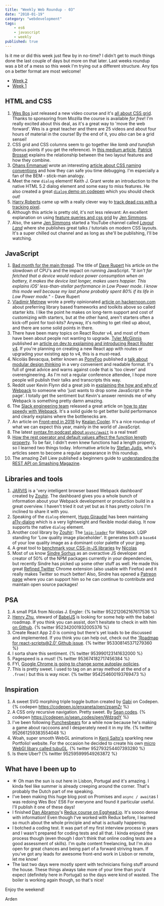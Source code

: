 ```yaml
---
title: "Weekly Web Roundup - 03"
date: "2018-01-19"
category: "webdevelopment"
tags:
    - es6
    - javascript
    - weekly
published: true
---
```


Is it me or did this week just flew by in no-time? I didn't get to much things done the last couple of days but more on that later. Last weeks roundup was a bit of a mess so this week I'm trying out a different structure. Any tips on a better format are most welcome!

- [Week 2](https://dev.to/ardennl/weekly-web-roundup---02-1f39)
- [Week 1](https://dev.to/ardennl/weekly-web-roundup---01-15d6)

## HTML and CSS

1. [Wes Bos](https://twitter.com/wesbos) just released a new video course and it's [all about CSS grid](https://cssgrid.io/). Thanks to sponsoring from Mozilla the course is available _for free_! I'm really excited about this deal, as it's a great way to 'move the web forward'. Wes is a great teacher and there are 25 videos and about four hours of material in the course! By the end of it, you *also* can be a grid sensei!
1. CSS grid and CSS columns seem to go together like *lamb and tunafish* (bonus points if you get the reference). In [this medium article](https://medium.com/@patrickbrosset/css-grid-css-multi-columns-7664f59bb60c), [Patrick Brosset](https://twitter.com/patrickbrosset) explains the relationship between the two layout features and how they combine.
1. [Ohans Emmanuel](https://twitter.com/OhansEmmanuel) wrote an interesting [article about CSS naming conventions](https://medium.freecodecamp.org/css-naming-conventions-that-will-save-you-hours-of-debugging-35cea737d849) and how they can safe you time debugging. I'm especially a fan of the BEM - stick-man analogy.
1. Meet the new `dialog` element! Keith J. Grant wrote an introduction to the native HTML 5.2 dialog element and some easy to miss features. He also created a great [`dialog` demo on codepen](https://codepen.io/keithjgrant/pen/eyMMVL) which you should check out!
1. [Harry Roberts](https://twitter.com/csswizardry) came up with a really clever way to [track dead css with a tracking pixel](https://csswizardry.com/2018/01/finding-dead-css/).
1. Although this article is pretty old, it's not less relevant: An excellent explanation on using [feature queries and css grid](https://hacks.mozilla.org/2016/08/using-feature-queries-in-css/) by [Jen Simmons](https://twitter.com/jensimmons).
1. Also, the same [Jen Simmons](https://twitter.com/jensimmons) started a YouTube channel called [*Layout Land*](https://www.youtube.com/c/layoutland) where she publishes great talks / tutorials on modern CSS layouts. It's a super chilled out channel and as long as she'll be publishing, I'll be watching.

## JavaScript

1. [Bad month for the main thread](https://daverupert.com/2018/01/bad-month-for-the-main-thread/). The title of [Dave Rupert](https://daverupert.com) his article on the slowdown of CPU's and the impact on running JavaScript. *"It isn’t far fetched that a device would reduce power consumption when on battery, it makes the device last longer, makes users happier. This explains iOS’ less-than-stellar performance in Low Power mode. I know this mode well because my last phone probably spent 80% if its life in Low Power mode.*" - Dave Rupert
1. [Vladimir Metnew](https://github.com/Metnew) wrote a pretty opinionated [article on hackernoon.com](https://hackernoon.com/next-js-razzle-cra-why-you-should-use-them-for-a-next-project-a78d320de97f) about preferring library based frameworks and toolkits above so called starter kits. I like the point he makes on long-term support and cost of customizing with starters, but at the other hand, aren't starters often a kick-off point for tool-kits? Anyway, it's nothing to get riled up about, and there are some solid points in there.
1. There have been many topics on React Router v4, and most of them have been about people not wanting to upgrade. [Tyler McGinnis](https://twitter.com/tylermcginnis) published an [article on dev.to explaining and introducing React Router v4](https://dev.to/tylermcginnis/react-router-v4-philosophy-and-introduction-4ial). If you're planning on creating a new React app with routes or upgrading your existing app to v4, this is a must-read.
1. Nicolás Bevacqua, better known as [PonyFoo](https://ponyfoo.com/) published a [talk about modular design thinking](https://ponyfoo.com/articles/modular-design-thinking) in a very convenient and readable format. It's full of great advice and warns against code that is 'too clever' and overengineering. As I'm not a regular conference attendee, I hope more people will publish their talks and transcripts this way.
1. Reddit user Kevin Flynn did a great job in [explaining the how and why of Webpack](https://www.reddit.com/r/javascript/comments/7qdksl/having_a_hard_time_understanding_webpack/dsoq9p3/) to someone who 'just wants to drop some JavaScript in the page'. I totally get the sentiment but Kevin's answer reminds me of why Webpack is something pretty damn amazing.
1. The [Slack engineering team](https://slack.engineering/) released a great article on [how to stay speedy with Webpack](https://slack.engineering/keep-webpack-fast-a-field-guide-for-better-build-performance-f56a5995e8f1). It's a solid guide to get better build performance and clearly explains where the bottlenecks are.
1. An article on [Front-end in 2018](https://blog.logrocket.com/what-im-looking-for-from-frontend-in-2018-2f1de300b548) by [Kealan Cooler](https://blog.logrocket.com/@eranimo). It's a nice roundup of what we can expect this year, mainly in the world of JavaScript.
1. The latest [syntax.fm podcast about `async/await`](https://syntax.fm/) is a real treat!
1. [How the rest operator and default values affect the function length property](https://www.stefanjudis.com/today-i-learned/how-the-rest-operator-and-default-values-affect-the-function-length-property/). To be fair, I didn't even knew functions had a length property, so I learned two things today. Informative article by [Stefan Judis](https://twitter.com/stefanjudis), who's articles seem to become a regular appearance in this roundup.
1. The amazing Zell Liew published a beginners guide to [understanding the REST API on Smashing Magazine](https://www.smashingmagazine.com/2018/01/understanding-using-rest-api/).

## Libraries and tools

1. [JARVIS](https://github.com/zouhir/jarvis) is a 'very intelligent browser based Webpack dashboard' created by [Zouhir](https://twitter.com/_zouhir). The dashboard gives you a whole bunch of information about your Webpack development or production build in a great overview. I haven't tried it out yet but as it has pretty colors I'm inclined to share it with you.
1. Speaking of the `dialog` element, [Hugo Giraudel](https://twitter.com/HugoGiraudel) has been maintaing [a11y-dialog](https://github.com/edenspiekermann/a11y-dialog) which is a very lightweight and flexible modal dialog. It now supports the native `dialog` element.
1. Another cool library by [Zouhir](https://twitter.com/_zouhir): The [`lqip-loader`](https://github.com/zouhir/lqip-loader) for Webpack. LQIP standing for 'Low quality image placeholder'. It generates both a `base64` of your low quality image as a dominant color palette of your jpeg.
1. A great tool to [benchmark your CSS-in-JS libraries](http://necolas.github.io/react-native-web/benchmarks/) by [Nicolas](https://twitter.com/necolas)
1. Most of us know [Sindre Sorhus](https://twitter.com/sindresorhus) as an overactive JS developer and creator of 50% of the NPM packages currently in your dependencies, but recently Sindre has picked up some other stuff as well. He made this great [Refined Twitter](https://github.com/sindresorhus/refined-twitter) Chrome extension (also usable with Firefox) and it really makes Twitter so much better! Also, Sindre has opened a [Patreon page](https://www.patreon.com/sindresorhus) where you can support him so he can continue to contribute and maintain open source packages!

## PSA

1. A small PSA from Nicolas J. Engler: {% twitter 952212062167617536 %}
1. [Henry Zhu](https://twitter.com/left_pad), steward of [BabelJS](https://babeljs.io/) is looking for some help with the babel roadmap. If you think you can assist, don't hesitate to check in with him [on Github](https://github.com/babel/babel/pull/7192). {% twitter 952342001932005376 %}
1. Create React App 2.0 is coming but there's yet loads to be discussed and implemented. If you think you can help out, check out the ['Roadmap for react-scripts@2.0' Github issue](https://github.com/facebookincubator/create-react-app/issues/3815). {% twitter 953308145371279360 %}
1. I sorta share this sentiment. {% twitter 953990123141632000 %}
1. Pagespeed is a must! {% twitter 953674182717456384 %}
1. FYI, [Google Chrome is going to change some autoplay policies](https://developers.google.com/web/updates/2017/09/autoplay-policy-changes).
1. This is pretty sweet. I used to tag on an array method at the end of a `.from()` but this is way nicer. {% twitter 954254600193769473 %}

## Inspiration

1. A sweet SVG morphing triple toggle button created by [Gabi](https://codepen.io/enxaneta/) on Codepen. {% codepen https://codepen.io/enxaneta/pen/zpamZr %}
1. A CSS only recursive navigation. Pretty sweet. By [Sean codes](https://twitter.com/sean__codes). {% codepen https://codepen.io/sean_codes/pen/WdzgdY %}
1. I've been following [Punchesbears](https://twitter.com/punchesbears) for a while now because he's making a game about raccoons and I desperately need it in my life. {% twitter 952661259383554048 %}
1. Woah, super smooth WebGL animations in [Kenji Saito's](https://twitter.com/kenji_special) sparkling new Portfolio! website. For the occasion he decided to create his own [micro WebGl libary called tubuGL](https://github.com/kenjiSpecial/tubugl). {% twitter 952793254407393280 %}
1. Is there Uber? {% twitter 952595999549263872 %}

## What have I been up to

- ☀️ Oh man the sun is out here in Lisbon, Portugal and it's amazing. I kinda feel like summer is already creeping around the corner. That's probably the Dutch part of me speaking.
- I've been making this huge blog post on Promises and `async / await`as I was redoing Wes Bos' ES6 For everyone and found it particular useful. I'll publish it one of these days!
- I finished [Dan Abramov](https://twitter.com/dan_abramov)'s [Redux course on Egghead.io](https://egghead.io/courses/getting-started-with-redux). It's soooo dense with information! Even though I've worked with Redux before, I learned so much about the whole principle and what is actually happening.
- I botched a coding test. It was part of my first interview process in years and I wasn't prepared for coding tests and all that. I kinda enjoyed the process though (even though I don't think that online coding tests are a good assessment of skills). I'm quite content freelancing, but I'm also open for great chances and being part of a forward striving team. If you've got any leads for awesome front-end work in Lisbon or remote, let me know!
- The last two days were mostly spent with technicians fixing stuff around the house. These things always take more of your time than you'd expect (definitely here in Portugal) so the days were kind of wasted. The boiler is working again though, so that's nice!

Enjoy the weekend!

Arden